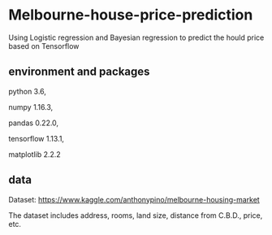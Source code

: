 # Melbourne-house-price-prediction
Using Logistic regression and Bayesian regression to predict the hould price based on Tensorflow

## environment and packages

python 3.6, 

numpy 1.16.3, 

pandas 0.22.0, 

tensorflow 1.13.1, 

matplotlib 2.2.2

## data

Dataset: https://www.kaggle.com/anthonypino/melbourne-housing-market

The dataset includes address, rooms, land size, distance from C.B.D., price, etc.
